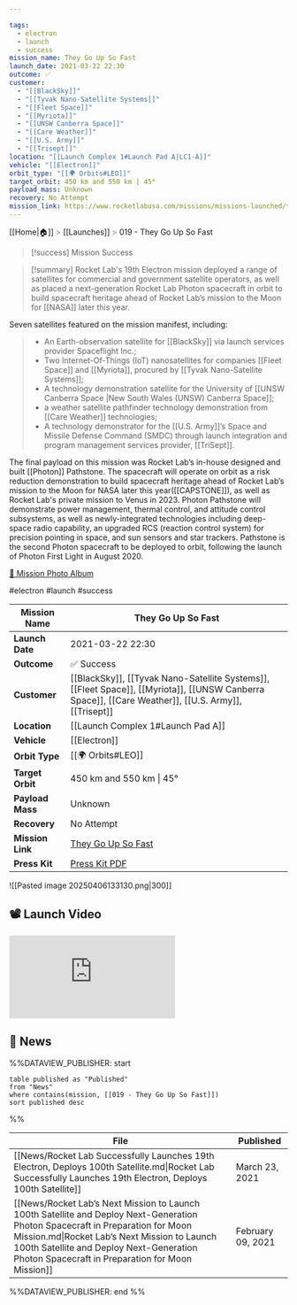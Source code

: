 ```yaml
---

tags:
  - electron
  - launch
  - success
mission_name: They Go Up So Fast
launch_date: 2021-03-22 22:30
outcome: ✅
customer:
  - "[[BlackSky]]"
  - "[[Tyvak Nano-Satellite Systems]]"
  - "[[Fleet Space]]"
  - "[[Myriota]]"
  - "[[UNSW Canberra Space]]"
  - "[[Care Weather]]"
  - "[[U.S. Army]]"
  - "[[Trisept]]"
location: "[[Launch Complex 1#Launch Pad A|LC1-A]]"
vehicle: "[[Electron]]"
orbit_type: "[[🌍 Orbits#LEO]]"
target_orbit: 450 km and 550 km | 45°
payload_mass: Unknown
recovery: No Attempt
mission_link: https://www.rocketlabusa.com/missions/missions-launched/they-go-up-so-fast/
---
```

[[Home|🏠]]  <span style="color: LightSlateGray">></span>  <span class="no-hover">[[Launches]]</span>  <span style="color: LightSlateGray">></span>  019 - They Go Up So Fast

>[!success] Mission Success

>[!summary]
Rocket Lab's 19th Electron mission deployed a range of satellites for commercial and government satellite operators, as well as placed a next-generation Rocket Lab Photon spacecraft in orbit to build spacecraft heritage ahead of Rocket Lab’s mission to the Moon for [[NASA]] later this year. 
>
 Seven satellites featured on the mission manifest, including:
>
>- An Earth-observation satellite for [[BlackSky]] via launch services provider Spaceflight Inc.;
>- Two Internet-Of-Things (IoT) nanosatellites for companies [[Fleet Space]] and [[Myriota]], procured by [[Tyvak Nano-Satellite Systems]];
>- A technology demonstration satellite for the University of [[UNSW Canberra Space |New South Wales (UNSW) Canberra Space]];
>- a weather satellite pathfinder technology demonstration from [[Care Weather]] technologies;
>- A technology demonstrator for the [[U.S. Army]]’s Space and Missile Defense Command (SMDC) through launch integration and program management services provider, [[TriSept]].
>
The final payload on this mission was Rocket Lab’s in-house designed and built [[Photon]] Pathstone. The spacecraft will operate on orbit as a risk reduction demonstration to build spacecraft heritage ahead of Rocket Lab’s mission to the Moon for NASA later this year([[CAPSTONE]]), as well as Rocket Lab's private mission to Venus in 2023. Photon Pathstone will demonstrate power management, thermal control, and attitude control subsystems, as well as newly-integrated technologies including deep-space radio capability, an upgraded RCS (reaction control system) for precision pointing in space, and sun sensors and star trackers. Pathstone is the second Photon spacecraft to be deployed to orbit, following the launch of Photon First Light in August 2020.
>
[📸 Mission Photo Album](https://www.flickr.com/photos/rocketlab/albums/72177720302048611/)


#electron #launch #success

| **Mission Name** | They Go Up So Fast                                                                                                                                  |
| ---------------- | --------------------------------------------------------------------------------------------------------------------------------------------------- |
| **Launch Date**  | 2021-03-22 22:30                                                                                                                                    |
| **Outcome**      | ✅ Success                                                                                                                                           |
| **Customer**     | [[BlackSky]], [[Tyvak Nano-Satellite Systems]], [[Fleet Space]], [[Myriota]], [[UNSW Canberra Space]], [[Care Weather]], [[U.S. Army]], [[Trisept]] |
| **Location**     | [[Launch Complex 1#Launch Pad A]]                                                                                                                   |
| **Vehicle**      | [[Electron]]                                                                                                                                        |
| **Orbit Type**   | [[🌍 Orbits#LEO]]                                                                                                                                   |
| **Target Orbit** | 450 km and 550 km &#124; 45°                                                                                                                        |
| **Payload Mass** | Unknown                                                                                                                                             |
| **Recovery**     | No Attempt                                                                                                                                          |
| **Mission Link** | [They Go Up So Fast](https://www.rocketlabusa.com/missions/missions-launched/they-go-up-so-fast/)                                                   |
| **Press Kit**    | [Press Kit PDF](https://rocketlabcorp.com/assets/Uploads/Flight-19-They-Go-Up-So-Fast-Press-Kit-small.pdf)                                          |

![[Pasted image 20250406133130.png|300]]

## 📽️ Launch Video

<div class="responsive-video">
<iframe src="https://www.youtube.com/embed/u5wmrGriVX0" title="Rocket Lab&#39;s Electron - They Go Up So Fast Mission" frameborder="0" allow="accelerometer; autoplay; clipboard-write; encrypted-media; gyroscope; picture-in-picture; web-share" referrerpolicy="strict-origin-when-cross-origin" allowfullscreen></iframe>     
</div>

## 📰 News
%%DATAVIEW_PUBLISHER: start
```
table published as "Published"
from "News"
where contains(mission, [[019 - They Go Up So Fast]])
sort published desc
```
%%

| File                                                                                                                                                                                                                                                                           | Published         |
| ------------------------------------------------------------------------------------------------------------------------------------------------------------------------------------------------------------------------------------------------------------------------------ | ----------------- |
| [[News/Rocket Lab Successfully Launches 19th Electron, Deploys 100th Satellite.md\|Rocket Lab Successfully Launches 19th Electron, Deploys 100th Satellite]]                                                                                                                   | March 23, 2021    |
| [[News/Rocket Lab’s Next Mission to Launch 100th Satellite and Deploy Next-Generation Photon Spacecraft in Preparation for Moon Mission.md\|Rocket Lab’s Next Mission to Launch 100th Satellite and Deploy Next-Generation Photon Spacecraft in Preparation for Moon Mission]] | February 09, 2021 |

%%DATAVIEW_PUBLISHER: end %%
